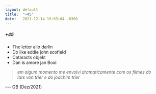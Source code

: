 ```yaml
---
layout: default
title:  "+45"
date:   2021-12-14 19:03:04 -0300
---
```


##### +45 
- The letter allo darlin  
- Do like eddie john scofield  
- Cataracts objekt  
- Dan is amore jan Booi   
   
> _em algum momento me envolvi dramaticamente com os filmes do lars von trier e do joachim trier_  
   
  
--- GB (Dez/2021)
